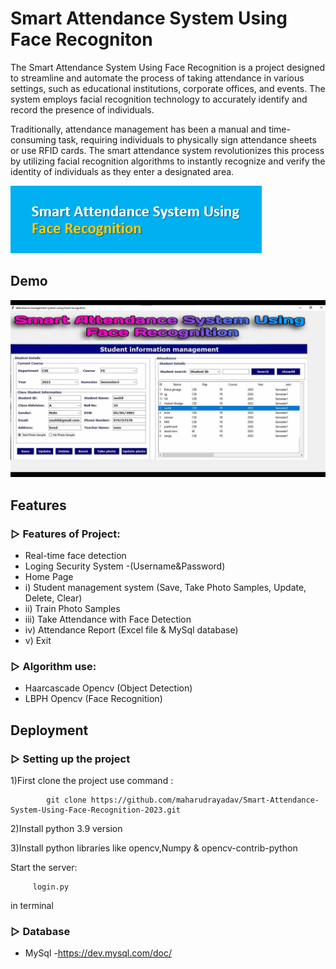 # Smart Attendance System Using Face Recogniton
The Smart Attendance System Using Face Recognition is a project designed to streamline and automate the process of taking attendance in various settings, such as educational institutions, corporate offices, and events. The system employs facial recognition technology to accurately identify and record the presence of individuals.

Traditionally, attendance management has been a manual and time-consuming task, requiring individuals to physically sign attendance sheets or use RFID cards. The smart attendance system revolutionizes this process by utilizing facial recognition algorithms to instantly recognize and verify the identity of individuals as they enter a designated area.

![Logo](https://github.com/maharudrayadav/Smart-Attendance-System-Using-Face-Recognition-2023/blob/main/Images_GUI/smart.png)

## Demo

![Attendance gif](https://github.com/maharudrayadav/Smart-Attendance-System-Using-Face-Recognition-2023/blob/main/Images_GUI/Attendance%20gif.gif)


## Features

### ▷ Features of Project:

- Real-time face detection
- Loging Security System
-(Username&Password)
- Home Page
-   i) Student management system (Save, Take Photo Samples, Update, Delete, Clear) 
-   ii) Train Photo Samples 
-   iii) Take Attendance with Face Detection 
-   iv) Attendance Report (Excel file & MySql database) 
-   v) Exit


### ▷ Algorithm use:

- Haarcascade Opencv (Object Detection)
- LBPH Opencv (Face Recognition)

## Deployment

### ▷ Setting up the project
1)First clone the project use command :

            git clone https://github.com/maharudrayadav/Smart-Attendance-System-Using-Face-Recognition-2023.git

2)Install python 3.9 version

3)Install python libraries like opencv,Numpy & opencv-contrib-python

Start the server:

         login.py
        
in terminal

### ▷ Database

- MySql
  -https://dev.mysql.com/doc/





